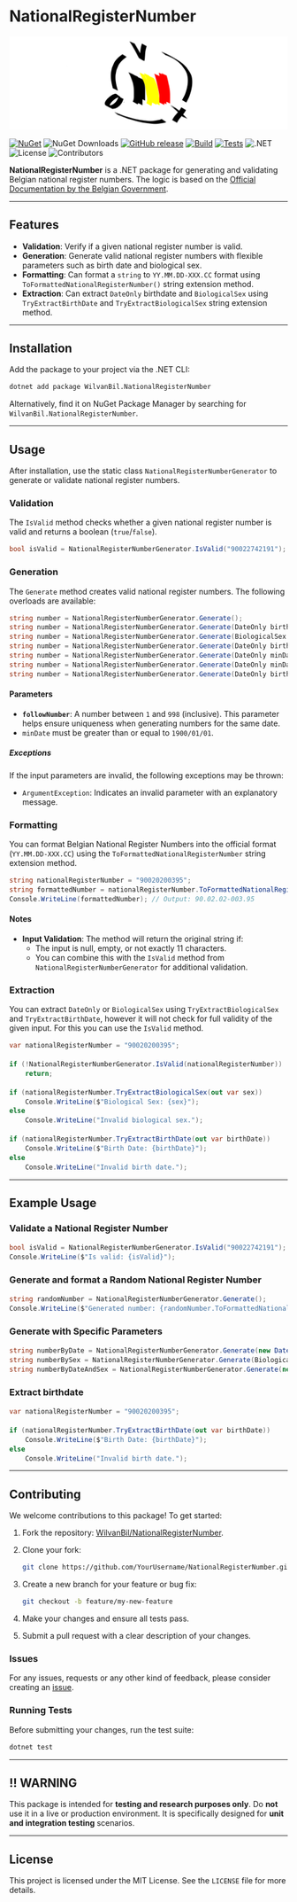 
# NationalRegisterNumber

![Package Icon](./WilvanBil.NationalRegisterNumber/images/banner.png)

[![NuGet](https://img.shields.io/nuget/v/WilvanBil.NationalRegisterNumber.svg)](https://www.nuget.org/packages/WilvanBil.NationalRegisterNumber)
![NuGet Downloads](https://img.shields.io/nuget/dt/WilvanBil.NationalRegisterNumber)
[![GitHub release](https://img.shields.io/github/v/release/WilvanBil/WilvanBil.NationalRegisterNumber)](https://github.com/WilvanBil/WilvanBil.NationalRegisterNumber/releases)
[![Build](https://github.com/WilvanBil/WilvanBil.NationalRegisterNumber/actions/workflows/NugetPush.yml/badge.svg)](https://github.com/WilvanBil/WilvanBil.NationalRegisterNumber/actions)
[![Tests](https://github.com/WilvanBil/WilvanBil.NationalRegisterNumber/actions/workflows/tests.yml/badge.svg)](https://github.com/WilvanBil/WilvanBil.NationalRegisterNumber/actions)
![.NET](https://img.shields.io/badge/.NET-8.0%20%7C%209.0-blue)
![License](https://img.shields.io/github/license/WilvanBil/WilvanBil.NationalRegisterNumber)
![Contributors](https://img.shields.io/github/contributors/WilvanBil/WilvanBil.NationalRegisterNumber)

**NationalRegisterNumber** is a .NET package for generating and validating Belgian national register numbers. The logic is based on the [Official Documentation by the Belgian Government](https://www.ibz.rrn.fgov.be/fileadmin/user_upload/nl/rr/instructies/IT-lijst/IT000_Rijksregisternummer.pdf).

---

## Features

- **Validation**: Verify if a given national register number is valid.
- **Generation**: Generate valid national register numbers with flexible parameters such as birth date and biological sex.
- **Formatting**: Can format a `string` to `YY.MM.DD-XXX.CC` format using `ToFormattedNationalRegisterNumber()` string extension method.
- **Extraction**: Can extract `DateOnly` birthdate and `BiologicalSex` using `TryExtractBirthDate` and `TryExtractBiologicalSex` string extension method.

---

## Installation

Add the package to your project via the .NET CLI:

```bash
dotnet add package WilvanBil.NationalRegisterNumber
```

Alternatively, find it on NuGet Package Manager by searching for `WilvanBil.NationalRegisterNumber`.

---

## Usage

After installation, use the static class `NationalRegisterNumberGenerator` to generate or validate national register numbers.

### **Validation**

The `IsValid` method checks whether a given national register number is valid and returns a boolean (`true`/`false`).

```csharp
bool isValid = NationalRegisterNumberGenerator.IsValid("90022742191");
```

### **Generation**

The `Generate` method creates valid national register numbers. The following overloads are available:

```csharp
string number = NationalRegisterNumberGenerator.Generate();
string number = NationalRegisterNumberGenerator.Generate(DateOnly birthDate);
string number = NationalRegisterNumberGenerator.Generate(BiologicalSex sex);
string number = NationalRegisterNumberGenerator.Generate(DateOnly birthDate, BiologicalSex sex);
string number = NationalRegisterNumberGenerator.Generate(DateOnly minDate, DateOnly maxDate);
string number = NationalRegisterNumberGenerator.Generate(DateOnly minDate, DateOnly maxDate, BiologicalSex sex);
string number = NationalRegisterNumberGenerator.Generate(DateOnly birthDate, int followNumber);
```

#### **Parameters**

- **`followNumber`**: A number between `1` and `998` (inclusive). This parameter helps ensure uniqueness when generating numbers for the same date.
- `minDate` must be greater than or equal to `1900/01/01`.

##### **Exceptions**

If the input parameters are invalid, the following exceptions may be thrown:

- `ArgumentException`: Indicates an invalid parameter with an explanatory message.

### **Formatting**

You can format Belgian National Register Numbers into the official format (`YY.MM.DD-XXX.CC`) using the `ToFormattedNationalRegisterNumber` string extension method.

```csharp
string nationalRegisterNumber = "90020200395";
string formattedNumber = nationalRegisterNumber.ToFormattedNationalRegisterNumber();
Console.WriteLine(formattedNumber); // Output: 90.02.02-003.95
```

#### Notes

- **Input Validation**: The method will return the original string if:
  - The input is null, empty, or not exactly 11 characters.
  - You can combine this with the `IsValid` method from `NationalRegisterNumberGenerator` for additional validation.

### **Extraction**

You can extract `DateOnly` or `BiologicalSex` using `TryExtractBiologicalSex` and `TryExtractBirthDate`, however it will not check for full validity of the given input.
For this you can use the `IsValid` method.

```csharp
var nationalRegisterNumber = "90020200395";

if (!NationalRegisterNumberGenerator.IsValid(nationalRegisterNumber))
    return;

if (nationalRegisterNumber.TryExtractBiologicalSex(out var sex))
    Console.WriteLine($"Biological Sex: {sex}"); 
else
    Console.WriteLine("Invalid biological sex.");

if (nationalRegisterNumber.TryExtractBirthDate(out var birthDate))
    Console.WriteLine($"Birth Date: {birthDate}"); 
else
    Console.WriteLine("Invalid birth date.");

```

---

## Example Usage

### Validate a National Register Number

```csharp
bool isValid = NationalRegisterNumberGenerator.IsValid("90022742191");
Console.WriteLine($"Is valid: {isValid}");
```

### Generate and format a Random National Register Number

```csharp
string randomNumber = NationalRegisterNumberGenerator.Generate();
Console.WriteLine($"Generated number: {randomNumber.ToFormattedNationalRegisterNumber()}");
```

### Generate with Specific Parameters

```csharp
string numberByDate = NationalRegisterNumberGenerator.Generate(new DateOnly(1990, 1, 1));
string numberBySex = NationalRegisterNumberGenerator.Generate(BiologicalSex.Male);
string numberByDateAndSex = NationalRegisterNumberGenerator.Generate(new DateOnly(1990, 1, 1), BiologicalSex.Female);
```

### Extract birthdate

```csharp
var nationalRegisterNumber = "90020200395";

if (nationalRegisterNumber.TryExtractBirthDate(out var birthDate))
    Console.WriteLine($"Birth Date: {birthDate}"); 
else
    Console.WriteLine("Invalid birth date.");

```

---

## Contributing

We welcome contributions to this package! To get started:

1. Fork the repository: [WilvanBil/NationalRegisterNumber](https://github.com/WilvanBil/NationalRegisterNumber).
2. Clone your fork:

   ```bash
   git clone https://github.com/YourUsername/NationalRegisterNumber.git
   ```

3. Create a new branch for your feature or bug fix:

   ```bash
   git checkout -b feature/my-new-feature
   ```

4. Make your changes and ensure all tests pass.
5. Submit a pull request with a clear description of your changes.

### Issues

For any issues, requests or any other kind of feedback, please consider creating an [issue](https://github.com/WilvanBil/WilvanBil.NationalRegisterNumber/issues/new?template=Blank+issue).

### Running Tests

Before submitting your changes, run the test suite:

```bash
dotnet test
```

---

## !! WARNING

This package is intended for **testing and research purposes only**. Do **not** use it in a live or production environment. It is specifically designed for **unit and integration testing** scenarios.

---

## License

This project is licensed under the MIT License. See the `LICENSE` file for more details.
